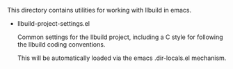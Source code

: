 This directory contains utilities for working with llbuild in
emacs. 

* llbuild-project-settings.el

  Common settings for the llbuild project, including a C style for following the
  llbuild coding conventions.

  This will be automatically loaded via the emacs .dir-locals.el mechanism.
